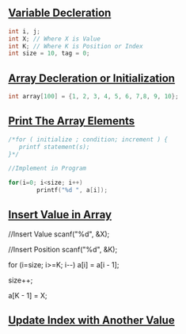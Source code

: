 ## [Variable Decleration](../lab2/1.c)
```c
int i, j;
int X; // Where X is Value
int K; // Where K is Position or Index
int size = 10, tag = 0;
```
## [Array Decleration or Initialization](../lab2/2.c)
```c
int array[100] = {1, 2, 3, 4, 5, 6, 7,8, 9, 10};
```

## [Print The Array Elements](../lab2/3.c)
```c
/*for ( initialize ; condition; increment ) {
   printf statement(s);
}*/

//Implement in Program

for(i=0; i<size; i++)
        printf("%d ", a[i]);
```

## [Insert Value in Array](../lab2/4.c)
//Insert Value
scanf("%d", &X);

//Insert Position
scanf("%d", &K);

for (i=size; i>=K; i--)
        a[i] = a[i - 1];
        
size++;

a[K - 1] = X;

## [Update Index with Another Value ](../lab2/5.c)

